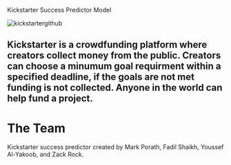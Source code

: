 Kickstarter Success Predictor Model

![kickstartergithub](https://user-images.githubusercontent.com/86321131/134354518-fc7ca6d2-8e58-42db-a89d-2906ceee3df2.png)

## Kickstarter is a crowdfunding platform where creators collect money from the public. Creators can choose a minumum goal requirment within a specified deadline, if the goals are not met funding is not collected. Anyone in the world can help fund a project.

# The Team
 Kickstarter success predictor created by Mark Porath, Fadil Shaikh, Youssef Al-Yakoob, and Zack Rock.
